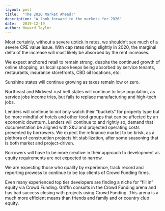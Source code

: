 ```yaml
---
layout: post
title:  "The 2020 Market Ahead!"
description: "A look forward to the markets for 2020"
date:   2019-12-19
author: Howard Taylor
---
```


Most certainly, without a severe uptick in rates, we shouldn’t see much of a severe CRE value issue. With cap rates rising slightly in 2020, the marginal delta of the increase will most likely be absorbed by the rent increases.<!--more-->

We expect anchored retail to remain strong, despite the continued growth of online shopping, as local space keeps being absorbed by service tenants, restaurants, insurance storefronts, CBD oil locations, etc.

Sunshine states will continue growing as taxes remain low or zero.

Northeast and Midwest rust belt states will continue to lose population, as service jobs income tries, but fails to replace manufacturing and high-tech jobs.

Lenders will continue to not only watch their “buckets” for property type but be more mindful of hotels and other food groups that can be affected by an economic downturn. Lenders will continue to and rightly so, demand that documentation be aligned with S&U and projected operating costs presented by borrowers. We expect the refinance market to be brisk, as a plethora of construction projects hit stabilization, after some seasoning that is both market and project-driven.

Borrowers will have to be more creative in their approach to development as equity requirements are not expected to narrow.

We are expecting those who qualify by experience, track record and reporting prowess to continue to be top clients of Crowd Funding firms.

Even many experienced top tier developers are finding a niche for “fill in” equity via Crowd Funding. Griffin consults in the Crowd Funding arena and has had success closing with projects using Crowd Funding. This arena is a much more efficient means than friends and family and or country club equity.
